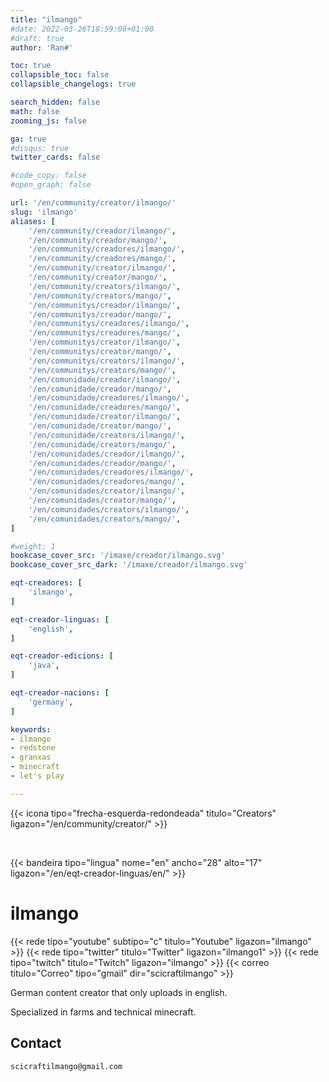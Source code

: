 ```yaml
---
title: "ilmango"
#date: 2022-03-26T18:59:08+01:00
#draft: true
author: 'Ran#'

toc: true
collapsible_toc: false
collapsible_changelogs: true

search_hidden: false
math: false
zooming_js: false

ga: true
#disqus: true
twitter_cards: false

#code_copy: false
#open_graph: false

url: '/en/community/creator/ilmango/'
slug: 'ilmango'
aliases: [
    '/en/community/creador/ilmango/',
    '/en/community/creador/mango/',
    '/en/community/creadores/ilmango/',
    '/en/community/creadores/mango/',
    '/en/community/creator/ilmango/',
    '/en/community/creator/mango/',
    '/en/community/creators/ilmango/',
    '/en/community/creators/mango/',
    '/en/communitys/creador/ilmango/',
    '/en/communitys/creador/mango/',
    '/en/communitys/creadores/ilmango/',
    '/en/communitys/creadores/mango/',
    '/en/communitys/creator/ilmango/',
    '/en/communitys/creator/mango/',
    '/en/communitys/creators/ilmango/',
    '/en/communitys/creators/mango/',
    '/en/comunidade/creador/ilmango/',
    '/en/comunidade/creador/mango/',
    '/en/comunidade/creadores/ilmango/',
    '/en/comunidade/creadores/mango/',
    '/en/comunidade/creator/ilmango/',
    '/en/comunidade/creator/mango/',
    '/en/comunidade/creators/ilmango/',
    '/en/comunidade/creators/mango/',
    '/en/comunidades/creador/ilmango/',
    '/en/comunidades/creador/mango/',
    '/en/comunidades/creadores/ilmango/',
    '/en/comunidades/creadores/mango/',
    '/en/comunidades/creator/ilmango/',
    '/en/comunidades/creator/mango/',
    '/en/comunidades/creators/ilmango/',
    '/en/comunidades/creators/mango/',
]

#weight: 1
bookcase_cover_src: '/imaxe/creador/ilmango.svg'
bookcase_cover_src_dark: '/imaxe/creador/ilmango.svg'

eqt-creadores: [
    'ilmango',
]

eqt-creador-linguas: [
    'english',
]

eqt-creador-edicions: [
    'java',
]

eqt-creador-nacions: [
    'germany',
]

keywords:
- ilmango
- redstone
- granxas
- minecraft
- let's play

---
```


{{< icona tipo="frecha-esquerda-redondeada" titulo="Creators" ligazon="/en/community/creator/" >}}

<br>

{{< bandeira tipo="lingua" nome="en" ancho="28" alto="17" ligazon="/en/eqt-creador-linguas/en/" >}}

# ilmango

{{< rede tipo="youtube" subtipo="c" titulo="Youtube" ligazon="ilmango" >}}
{{< rede tipo="twitter" titulo="Twitter" ligazon="ilmango1" >}}
{{< rede tipo="twitch" titulo="Twitch" ligazon="ilmango" >}}
{{< correo titulo="Correo" tipo="gmail" dir="scicraftilmango" >}}

German content creator that only uploads in english.

Specialized in farms and technical minecraft.

## Contact

```
scicraftilmango@gmail.com
```
